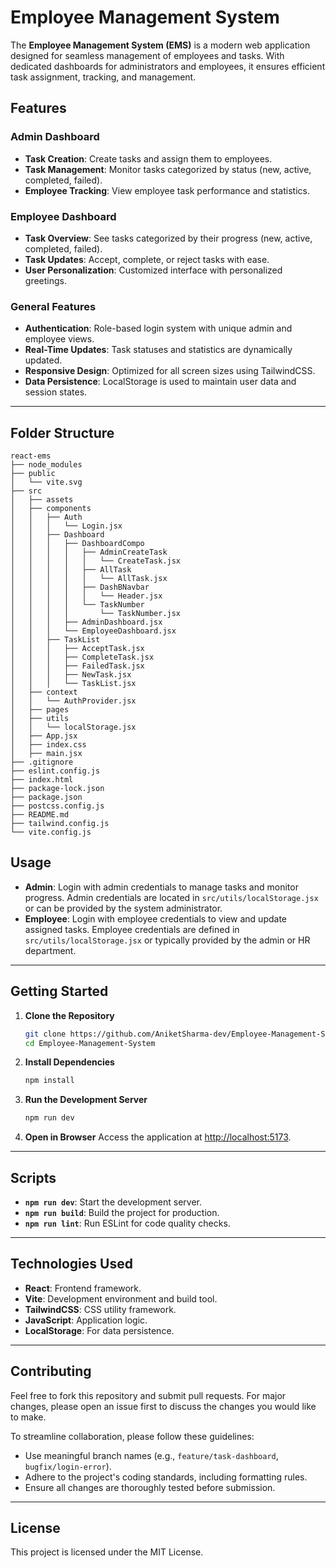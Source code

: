 
# Employee Management System

The **Employee Management System (EMS)** is a modern web application designed for seamless management of employees and tasks. With dedicated dashboards for administrators and employees, it ensures efficient task assignment, tracking, and management.

## Features

### Admin Dashboard
- **Task Creation**: Create tasks and assign them to employees.
- **Task Management**: Monitor tasks categorized by status (new, active, completed, failed).
- **Employee Tracking**: View employee task performance and statistics.

### Employee Dashboard
- **Task Overview**: See tasks categorized by their progress (new, active, completed, failed).
- **Task Updates**: Accept, complete, or reject tasks with ease.
- **User Personalization**: Customized interface with personalized greetings.

### General Features
- **Authentication**: Role-based login system with unique admin and employee views.
- **Real-Time Updates**: Task statuses and statistics are dynamically updated.
- **Responsive Design**: Optimized for all screen sizes using TailwindCSS.
- **Data Persistence**: LocalStorage is used to maintain user data and session states.

---

## Folder Structure

```
react-ems
├── node_modules
├── public
│   └── vite.svg
├── src
│   ├── assets
│   ├── components
│   │   ├── Auth
│   │   │   └── Login.jsx
│   │   ├── Dashboard
│   │   │   ├── DashboardCompo
│   │   │   │   ├── AdminCreateTask
│   │   │   │   │   └── CreateTask.jsx
│   │   │   │   ├── AllTask
│   │   │   │   │   └── AllTask.jsx
│   │   │   │   ├── DashBNavbar
│   │   │   │   │   └── Header.jsx
│   │   │   │   └── TaskNumber
│   │   │   │       └── TaskNumber.jsx
│   │   │   ├── AdminDashboard.jsx
│   │   │   └── EmployeeDashboard.jsx
│   │   ├── TaskList
│   │   │   ├── AcceptTask.jsx
│   │   │   ├── CompleteTask.jsx
│   │   │   ├── FailedTask.jsx
│   │   │   ├── NewTask.jsx
│   │   │   └── TaskList.jsx
│   ├── context
│   │   └── AuthProvider.jsx
│   ├── pages
│   ├── utils
│   │   └── localStorage.jsx
│   ├── App.jsx
│   ├── index.css
│   ├── main.jsx
├── .gitignore
├── eslint.config.js
├── index.html
├── package-lock.json
├── package.json
├── postcss.config.js
├── README.md
├── tailwind.config.js
└── vite.config.js
```


## Usage
- **Admin**: Login with admin credentials to manage tasks and monitor progress. Admin credentials are located in `src/utils/localStorage.jsx` or can be provided by the system administrator.
- **Employee**: Login with employee credentials to view and update assigned tasks. Employee credentials are defined in `src/utils/localStorage.jsx` or typically provided by the admin or HR department.

---

## Getting Started

1. **Clone the Repository**
   ```bash
   git clone https://github.com/AniketSharma-dev/Employee-Management-System.git
   cd Employee-Management-System
   ```

2. **Install Dependencies**
   ```bash
   npm install
   ```

3. **Run the Development Server**
   ```bash
   npm run dev
   ```

4. **Open in Browser**
   Access the application at [http://localhost:5173](http://localhost:5173).

---

## Scripts

- **`npm run dev`**: Start the development server.
- **`npm run build`**: Build the project for production.
- **`npm run lint`**: Run ESLint for code quality checks.

---

## Technologies Used

- **React**: Frontend framework.
- **Vite**: Development environment and build tool.
- **TailwindCSS**: CSS utility framework.
- **JavaScript**: Application logic.
- **LocalStorage**: For data persistence.

---


## Contributing
Feel free to fork this repository and submit pull requests. For major changes, please open an issue first to discuss the changes you would like to make.

To streamline collaboration, please follow these guidelines:
- Use meaningful branch names (e.g., `feature/task-dashboard`, `bugfix/login-error`).
- Adhere to the project's coding standards, including formatting rules.
- Ensure all changes are thoroughly tested before submission.

---

## License
This project is licensed under the MIT License.
